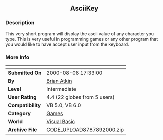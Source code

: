 ﻿<div align="center">

## AsciiKey


</div>

### Description

This very short program will display the ascii value of any character you type. This is very useful in programming games or any other program that you would like to have accept user input from the keyboard.
 
### More Info
 


<span>             |<span>
---                |---
**Submitted On**   |2000-08-08 17:33:00
**By**             |[Brian Atkin](https://github.com/Planet-Source-Code/PSCIndex/blob/master/ByAuthor/brian-atkin.md)
**Level**          |Intermediate
**User Rating**    |4.4 (22 globes from 5 users)
**Compatibility**  |VB 5\.0, VB 6\.0
**Category**       |[Games](https://github.com/Planet-Source-Code/PSCIndex/blob/master/ByCategory/games__1-38.md)
**World**          |[Visual Basic](https://github.com/Planet-Source-Code/PSCIndex/blob/master/ByWorld/visual-basic.md)
**Archive File**   |[CODE\_UPLOAD8787892000\.zip](https://github.com/Planet-Source-Code/brian-atkin-asciikey__1-10554/archive/master.zip)








